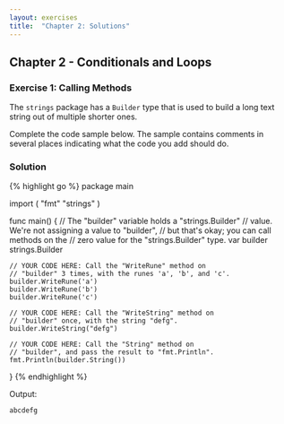 ```yaml
---
layout: exercises
title:  "Chapter 2: Solutions"
---
```


## Chapter 2 - Conditionals and Loops

### Exercise 1: Calling Methods

The `strings` package has a `Builder` type that is used to build a long text string out of multiple shorter ones.

Complete the code sample below. The sample contains comments in several places indicating what the code you add should do.

### Solution

{% highlight go %}
package main

import (
	"fmt"
	"strings"
)

func main() {
	// The "builder" variable holds a "strings.Builder"
	// value. We're not assigning a value to "builder",
	// but that's okay; you can call methods on the
	// zero value for the "strings.Builder" type.
	var builder strings.Builder
	
	// YOUR CODE HERE: Call the "WriteRune" method on
	// "builder" 3 times, with the runes 'a', 'b', and 'c'.
	builder.WriteRune('a')
	builder.WriteRune('b')
	builder.WriteRune('c')
	
	// YOUR CODE HERE: Call the "WriteString" method on
	// "builder" once, with the string "defg".
	builder.WriteString("defg")
	
	// YOUR CODE HERE: Call the "String" method on
	// "builder", and pass the result to "fmt.Println".
	fmt.Println(builder.String())
}
{% endhighlight %}

Output:

``` text
abcdefg
```

